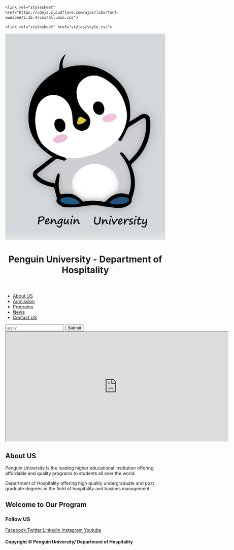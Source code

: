 <html lang="en">
 
<head>
  <meta charset="UTF-8">
  <meta name="viewport" content="width=device-width, initial-scale=1.0">
  <title>Hospitality Department/Penguin University | HOME</title>
    <link rel="shortcut icon" type="images" href="images/logo.png">
 
  <!-- font awesome cdn link  -->
    <link rel="stylesheet" href="https://cdnjs.cloudflare.com/ajax/libs/font-awesome/5.15.4/css/all.min.css">
 <!-- custom css file link  -->
    <link rel="stylesheet" href="styles/style.css">
 
</head>
 
<body>
 
<div class="container">
<header>
  <img class="smaller-image" src="images/logo.png" alt="">
 <h1>Penguin University - Department of Hospitality </h1>
</header>
 
 <nav>
 <ul>
 <li><a href="#">About US</a></li>
 <li><a href="#">Admission</a></li>
 <li><a href="#">Programs</a></li>
 <li><a href="#">News</a></li>
 <li><a href="#">Contact US</a></li>
 </ul>
</nav>
<form>
  <input type="text" placeholder="apply" required>
    <button type="submit">Submit</button>
  </form>
<article>
 <iframe width="700" height="345" src="https://www.youtube.com/embed/ijmgS6L6bt4" title="Introduction to Hospitality">
</iframe>
 </article>
<article>
 <h2>About US</h2>
 <p>Penguin University is the leading higher educational institution offering affordable and quality programs to students all over the world. </p>
 <p>Department of Hospitality offering high quality undergraduate and post graduate degrees in the field of hospitality and busines management. </p> 
</article>
 
<article>
 <h2>Welcome to Our Program</h2>
 <div class="slider">
 </div>
 </article>
     
 
<footer> 
 <h3>Follow US</h3>
                <a href="https://www.facebook.com"> <i class="fab fa-facebook-f"></i> Facebook </a>
                <a href="https://www.twitter.com"> <i class="fab fa-twitter"></i> Twitter </a>
                <a href="https://www.linkedin.com"> <i class="fab fa-linkedin"></i> Linkedin </a>
                <a href="https://www.instagram.com"> <i class="fab fa-instagram"></i> Instagram </a>
                <a href="https://www.youtube.com"> <i class="fab fa-youtube"></i> Youtube </a>
 </footer>
 
 <h4> Copyright &copy; Penguin University/ Department of Hospitality </h4>
 
 </div>
 </body></html>


